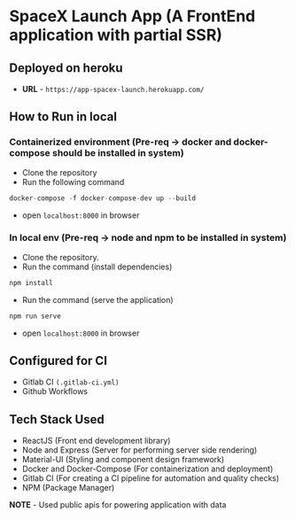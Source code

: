 # SpaceX Launch App (A FrontEnd application with partial SSR)

## Deployed on heroku

- **URL** - `https://app-spacex-launch.herokuapp.com/`

## How to Run in local

### Containerized environment (Pre-req -> **docker and docker-compose** should be installed in system)

- Clone the repository
- Run the following command

```js
docker-compose -f docker-compose-dev up --build
```

- open `localhost:8000` in browser

### In local env (Pre-req -> **node and npm** to be installed in system)

- Clone the repository.
- Run the command (install dependencies)

```js
npm install
```

- Run the command (serve the application)

```js
npm run serve
```

- open `localhost:8000` in browser

## Configured for CI

- Gitlab CI `(.gitlab-ci.yml)`
- Github Workflows

## Tech Stack Used

- ReactJS (Front end development library)
- Node and Express (Server for performing server side rendering)
- Material-UI (Styling and component design framework)
- Docker and Docker-Compose (For containerization and deployment)
- Gitlab CI (For creating a CI pipeline for automation and quality checks)
- NPM (Package Manager)

**NOTE** - Used public apis for powering application with data
